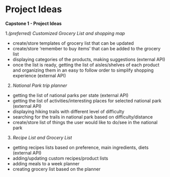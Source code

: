 # Project Ideas

**Capstone 1 - Project Ideas**

1._(preferred) Customized Grocery List and shopping map_

- create/store templates of grocery list that can be updated
- create/store ‘remember to buy items’ that can be added to the grocery list
- displaying categories of the products, making suggestions (external API)
- once the list is ready, getting the list of aisles/shelves of each product and organizing them in an easy to follow order to simplify shopping experience (external API)

2. _National Park trip planner_

- getting the list of national parks per state (external API)
- getting the list of activities/interesting places for selected national park (external API)
- displaying hiking trails with different level of difficulty
- searching for the trails in national park based on difficulty/distance
- create/store list of things the user would like to do/see in the national park

3. _Recipe List and Grocery List_

- getting recipes lists based on preference, main ingredients, diets (external API)
- adding/updating custom recipes/product lists
- adding meals to a week planner
- creating grocery list based on the planner
